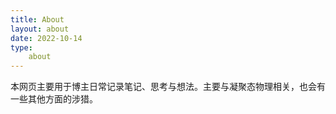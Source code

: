 ```yaml
---
title: About
layout: about
date: 2022-10-14
type:
    about
---
```

本网页主要用于博主日常记录笔记、思考与想法。主要与凝聚态物理相关，也会有一些其他方面的涉猎。
